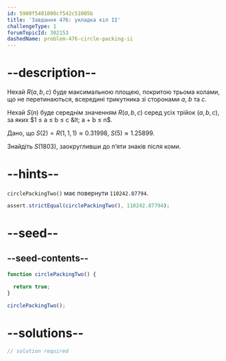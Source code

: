 ```yaml
---
id: 5900f5481000cf542c51005b
title: 'Завдання 476: укладка кіл II'
challengeType: 1
forumTopicId: 302153
dashedName: problem-476-circle-packing-ii
---
```


# --description--

Нехай $R(a, b, c)$ буде максимальною площею, покритою трьома колами, що не перетинаються, всередині трикутника зі сторонами $a$, $b$ та $c$.

Нехай $S(n)$ буде середнім значенням $R(a, b, c)$ серед усіх трійок $(a, b, c)$, за яких $1 ≤ a ≤ b ≤ c &lt; a + b ≤ n$.

Дано, що $S(2) = R(1, 1, 1) ≈ 0.31998$, $S(5) ≈ 1.25899$.

Знайдіть $S(1803)$, заокругливши до п’яти знаків після коми.

# --hints--

`circlePackingTwo()` має повернути `110242.87794`.

```js
assert.strictEqual(circlePackingTwo(), 110242.87794);
```

# --seed--

## --seed-contents--

```js
function circlePackingTwo() {

  return true;
}

circlePackingTwo();
```

# --solutions--

```js
// solution required
```
